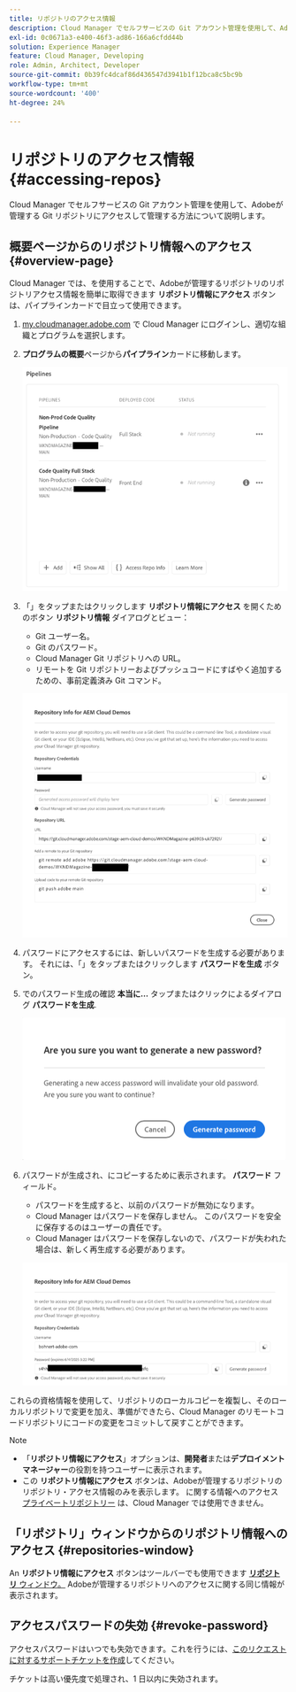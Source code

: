 ```yaml
---
title: リポジトリのアクセス情報
description: Cloud Manager でセルフサービスの Git アカウント管理を使用して、Adobeが管理する Git リポジトリにアクセスして管理する方法について説明します。
exl-id: 0c0671a3-e400-46f3-ad86-166a6cfdd44b
solution: Experience Manager
feature: Cloud Manager, Developing
role: Admin, Architect, Developer
source-git-commit: 0b39fc4dcaf86d436547d3941b1f12bca8c5bc9b
workflow-type: tm+mt
source-wordcount: '400'
ht-degree: 24%

---
```



# リポジトリのアクセス情報 {#accessing-repos}

Cloud Manager でセルフサービスの Git アカウント管理を使用して、Adobeが管理する Git リポジトリにアクセスして管理する方法について説明します。

## 概要ページからのリポジトリ情報へのアクセス {#overview-page}

Cloud Manager では、を使用することで、Adobeが管理するリポジトリのリポジトリアクセス情報を簡単に取得できます **リポジトリ情報にアクセス** ボタンは、パイプラインカードで目立って使用できます。

1. [my.cloudmanager.adobe.com](https://my.cloudmanager.adobe.com/) で Cloud Manager にログインし、適切な組織とプログラムを選択します。

1. **プログラムの概要**&#x200B;ページから&#x200B;**パイプライン**&#x200B;カードに移動します。

   ![環境カードの「リポジトリ情報にアクセス」ボタン](assets/pipelines-card.png)

1. 「」をタップまたはクリックします **リポジトリ情報にアクセス** を開くためのボタン **リポジトリ情報** ダイアログとビュー：

   * Git ユーザー名。
   * Git のパスワード。
   * Cloud Manager Git リポジトリへの URL。
   * リモートを Git リポジトリーおよびプッシュコードにすばやく追加するための、事前定義済み Git コマンド。

   ![リポジトリ情報ウィンドウ](assets/repository-info.png)

1. パスワードにアクセスするには、新しいパスワードを生成する必要があります。 それには、「」をタップまたはクリックします **パスワードを生成** ボタン。

1. でのパスワード生成の確認 **本当に…** タップまたはクリックによるダイアログ **パスワードを生成**.

   ![パスワード生成の確認](assets/confirm-password-generation.png)

1. パスワードが生成され、にコピーするために表示されます。 **パスワード** フィールド。

   * パスワードを生成すると、以前のパスワードが無効になります。
   * Cloud Manager はパスワードを保存しません。 このパスワードを安全に保存するのはユーザーの責任です。
   * Cloud Manager はパスワードを保存しないので、パスワードが失われた場合は、新しく再生成する必要があります。

   ![生成されたパスワードの例](assets/generated-password.png)

これらの資格情報を使用して、リポジトリのローカルコピーを複製し、そのローカルリポジトリで変更を加え、準備ができたら、Cloud Manager のリモートコードリポジトリにコードの変更をコミットして戻すことができます。

>[!NOTE]
>
>* 「**リポジトリ情報にアクセス**」オプションは、**開発者**&#x200B;または&#x200B;**デプロイメントマネージャー**&#x200B;の役割を持つユーザーに表示されます。
>* この **リポジトリ情報にアクセス** ボタンは、Adobeが管理するリポジトリのリポジトリ・アクセス情報のみを表示します。 に関する情報へのアクセス [プライベートリポジトリー](private-repositories.md) は、Cloud Manager では使用できません。

## 「リポジトリ」ウィンドウからのリポジトリ情報へのアクセス {#repositories-window}

An **リポジトリ情報にアクセス** ボタンはツールバーでも使用できます [**リポジトリ** ウィンドウ。](managing-repositories.md) Adobeが管理するリポジトリへのアクセスに関する同じ情報が表示されます。

## アクセスパスワードの失効 {#revoke-password}

アクセスパスワードはいつでも失効できます。これを行うには、[このリクエストに対するサポートチケットを作成](https://experienceleague.adobe.com/ja?support-solution=Experience+Manager&amp;support-tab=home#support)してください。

チケットは高い優先度で処理され、1 日以内に失効されます。
